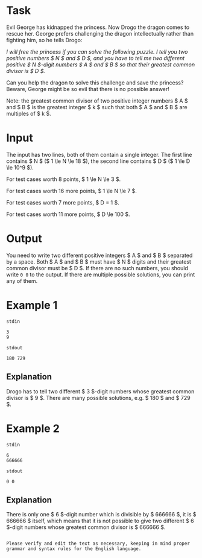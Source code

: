 
# Task

Evil George has kidnapped the princess. Now Drogo the dragon comes to rescue her. George prefers challenging the dragon intellectually rather than fighting him, so he tells Drogo:

*I will free the princess if you can solve the following puzzle. I tell you two positive numbers $ N $ and $ D $, and you have to tell me two different positive $ N $-digit numbers $ A $ and $ B $ so that their greatest common divisor is $ D $.*

Can you help the dragon to solve this challenge and save the princess? Beware, George might be so evil that there is no possible answer!

Note: the greatest common divisor of two positive integer numbers $ A $ and $ B $ is the greatest integer $ k $ such that both $ A $ and $ B $ are multiples of $ k $.

# Input

The input has two lines, both of them contain a single integer. The first line contains $ N $ ($ 1 \le N \le 18 $), the second line contains $ D $ ($ 1 \le D \le 10^9 $).

For test cases worth 8 points, $ 1 \le N \le 3 $.

For test cases worth 16 more points, $ 1 \le N \le 7 $.

For test cases worth 7 more points, $ D = 1 $.

For test cases worth 11 more points, $ D \le 100 $.

# Output

You need to write two different positive integers $ A $ and $ B $ separated by a space. Both $ A $ and $ B $ must have $ N $ digits and their greatest common divisor must be $ D $. If there are no such numbers, you should write `0 0` to the output. If there are multiple possible solutions, you can print any of them.

# Example 1

`stdin`
```
3
9
```

`stdout`
```
180 729
```

## Explanation

Drogo has to tell two different $ 3 $-digit numbers whose greatest common divisor is $ 9 $. There are many possible solutions, e.g. $ 180 $ and $ 729 $.

# Example 2

`stdin`
```
6
666666
```

`stdout`
```
0 0
```

## Explanation

There is only one $ 6 $-digit number which is divisible by $ 666666 $, it is $ 666666 $ itself, which means that it is not possible to give two different $ 6 $-digit numbers whose greatest common divisor is $ 666666 $.
```

Please verify and edit the text as necessary, keeping in mind proper grammar and syntax rules for the English language.